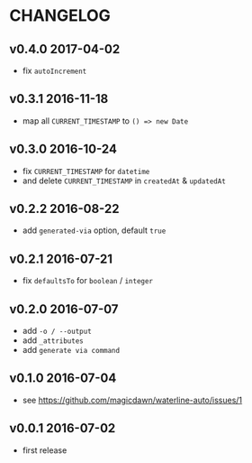 # CHANGELOG

## v0.4.0 2017-04-02
- fix `autoIncrement`

## v0.3.1 2016-11-18
- map all `CURRENT_TIMESTAMP` to `() => new Date`

## v0.3.0 2016-10-24
- fix `CURRENT_TIMESTAMP` for `datetime`
- and delete `CURRENT_TIMESTAMP` in `createdAt` & `updatedAt`

## v0.2.2 2016-08-22
- add `generated-via` option, default `true`

## v0.2.1 2016-07-21
- fix `defaultsTo` for `boolean` / `integer`

## v0.2.0 2016-07-07
- add `-o / --output`
- add `_attributes`
- add `generate via command`

## v0.1.0 2016-07-04
- see https://github.com/magicdawn/waterline-auto/issues/1

## v0.0.1 2016-07-02
- first release